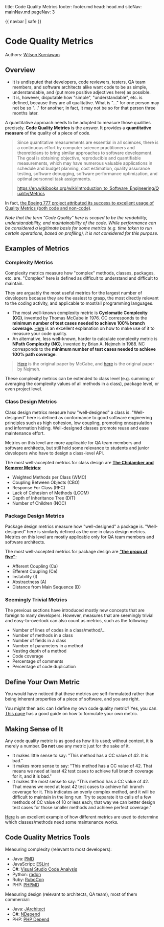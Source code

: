<frontmatter>
  title: Code Quality Metrics
  footer: footer.md
  head: head.md
  siteNav: mainNav.md
  pageNav: 3
</frontmatter>

{{ navbar | safe }}

<div class="website-content">

# Code Quality Metrics

Authors: [Wilson Kurniawan](https://github.com/wkurniawan07)

## Overview

- It is undisputed that developers, code reviewers, testers, QA team members, and software architects alike want code to be as simple, understandable, and (put more positive adjectives here) as possible.
- It is, however, disputable how "simple", "understandable", etc. is defined, because they are all qualitative. What is "..." for one person may not be so "..." for another; in fact, it may not be so for that person three months later.

A quantitative approach needs to be adopted to measure those qualities precisely. **Code Quality Metrics** is the answer. It provides a **quantitative measure** of the quality of a piece of code.

> Since quantitative measurements are essential in all sciences, there is a continuous effort by computer science practitioners and theoreticians to bring similar approaches to software development.
> The goal is obtaining objective, reproducible and quantifiable measurements, which may have numerous valuable applications in schedule and budget planning, cost estimation, quality assurance testing, software debugging, software performance optimization, and optimal personnel task assignments.
>
> https://en.wikibooks.org/wiki/Introduction_to_Software_Engineering/Quality/Metrics

In fact, [the Boeing 777 project attributed its success to excellent usage of Quality Metrics (both code and non-code)](https://thesai.org/Downloads/Volume3No1/Paper%2021-Survey%20on%20Impact%20of%20Software%20Metrics%20on%20Software%20Quality.pdf).

*Note that the term "Code Quality" here is scoped to be the readability, understandability, and maintainability of the code. While performance can be considered a legitimate basis for some metrics (e.g. time taken to run certain operations, based on profiling), it is not considered for this purpose.*

## Examples of Metrics

### Complexity Metrics

Complexity metrics measure how "complex" methods, classes, packages, etc. are. "Complex" here is defined as difficult to understand and difficult to maintain.

They are arguably the most useful metrics for the largest number of developers because they are the easiest to grasp, the most directly relevant to the coding activity, and applicable to most/all programming languages.

- The most well-known complexity metric is **Cyclomatic Complexity (CC)**, invented by Thomas McCabe in 1976. CC corresponds to the **minimum number of test cases needed to achieve 100% branch coverage**. [Here](http://www.whiteboxtest.com/cyclomatic-complexity.php) is an excellent explanation on how to make use of it to measure your code quality.
- An alternative, less well-known, harder to calculate complexity metric is **NPath Complexity (NC)**, invented by Brian A. Nejmeh in 1988. NC corresponds to the **minimum number of test cases needed to achieve 100% path coverage**.

> [Here](http://www.literateprogramming.com/mccabe.pdf) is the original paper by McCabe, and [here](http://dl.acm.org/citation.cfm?doid=42372.42379) is the original paper by Nejmeh.

These complexity metrics can be extended to class level (e.g. summing or averaging the complexity values of all methods in a class), package level, or even project level.

### Class Design Metrics

Class design metrics measure how "well-designed" a class is. "Well-designed" here is defined as conformance to good software engineering principles such as high cohesion, low coupling, promoting encapsulation and information hiding. Well-designed classes promote reuse and ease maintenance effort.

Metrics on this level are more applicable for QA team members and software architects, but still hold some relevance to students and junior developers who have to design a class-level API.

The most well-accepted metrics for class design are [**The Chidamber and Kemerer Metrics**](http://www.virtualmachinery.com/sidebar3.htm):
- Weighted Methods per Class (WMC)
- Coupling Between Objects (CBO)
- Response For Class (RFC)
- Lack of Cohesion of Methods (LCOM)
- Depth of Inheritance Tree (DIT)
- Number of Children (NOC)

### Package Design Metrics

Package design metrics measure how "well-designed" a package is. "Well-designed" here is similarly defined as the one in class design metrics. Metrics on this level are mostly applicable only for QA team members and software architects.

The most well-accepted metrics for package design are [**"the group of five"**](http://www.virtualmachinery.com/jhawkmetricssyspack.htm):
- Afferent Coupling (Ca)
- Efferent Coupling (Ce)
- Instability (I)
- Abstractness (A)
- Distance from Main Sequence (D)

### Seemingly Trivial Metrics

The previous sections have introduced mostly new concepts that are foreign to many developers.
However, measures that are seemingly trivial and easy-to-overlook can also count as metrics, such as the following:
- Number of lines of codes in a class/method/...
- Number of methods in a class
- Number of fields in a class
- Number of parameters in a method
- Nesting depth of a method
- Code coverage
- Percentage of comments
- Percentage of code duplication

## Define Your Own Metric

You would have noticed that these metrics are self-formulated rather than being inherent properties of a piece of software, and you are right.

You might then ask: can I define my own code quality metric? Yes, you can. [This page](http://www.developer.com/tech/article.php/3644656/Software-Quality-Metrics.htm) has a good guide on how to formulate your own metric.

## Making Sense of It

Any code quality metric is as good as how it is used; without context, it is merely a number. **Do not** use any metric just for the sake of it.
- It makes little sense to say: "This method has a CC value of 42. It is bad."
- It makes more sense to say: "This method has a CC value of 42. That means we need at least 42 test cases to achieve full branch coverage for it, and it is bad."
- It makes the most sense to say: "This method has a CC value of 42. That means we need at least 42 test cases to achieve full branch coverage for it. This indicates an overly complex method, and it will be difficult to maintain in the long run. Try to separate it to calls of a few methods of CC value of 10 or less each; that way we can better design test cases for those smaller methods and achieve perfect coverage."

[Here](http://homepages.dcc.ufmg.br/~figueiredo/disciplinas/lectures/detection-strategy-examples_v01.pdf) is an excellent example of how different metrics are used to determine which classes/methods need some maintenance works.

## Code Quality Metrics Tools

Measuring complexity (relevant to most developers):
- Java: [PMD](https://pmd.github.io)
- JavaScript: [ESLint](http://eslint.org)
- C#: [Visual Studio Code Analysis](https://blogs.msdn.microsoft.com/zainnab/2011/05/17/code-metrics-cyclomatic-complexity/)
- Python: [radon](https://pypi.python.org/pypi/radon)
- Ruby: [RuboCop](http://batsov.com/rubocop/)
- PHP: [PHPMD](https://phpmd.org)

Measuring design (relevant to architects, QA team), most of them commercial:
- Java: [JArchitect](http://www.jarchitect.com)
- C#: [NDepend](http://www.ndepend.com)
- PHP: [PHP Depend](https://pdepend.org)

</div>
